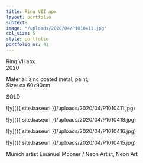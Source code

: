 ```yaml
---
title: Ring VII apx
layout: portfolio
subtext: 
image: "/uploads/2020/04/P1010411.jpg"
col_size: 5
style: portfolio
portfolio_nr: 41
---
```

Ring VII apx  
2020

Material: zinc coated metal, paint,  
Size: ca 60x90cm  

SOLD


![y]({{ site.baseurl }}/uploads/2020/04/P1010411.jpg)

![y]({{ site.baseurl }}/uploads/2020/04/P1010418.jpg)

![y]({{ site.baseurl }}/uploads/2020/04/P1010416.jpg)

![y]({{ site.baseurl }}/uploads/2020/04/P1010415.jpg)

Munich artist Emanuel Mooner / Neon Artist, Neon Art

